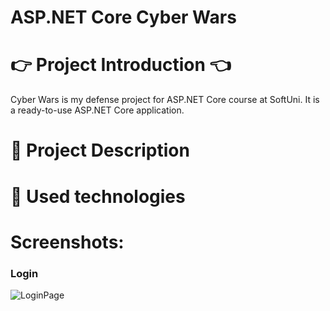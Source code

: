 # ASP.NET Core Cyber Wars
# 👉 Project Introduction 👈

Cyber Wars is my defense project for ASP.NET Core course at SoftUni. It is a ready-to-use ASP.NET Core application.

# 📝 Project Description

# 🔨 Used technologies

# Screenshots:

### Login
![LoginPage](https://user-images.githubusercontent.com/57910640/101537616-75e08400-39a4-11eb-9933-cfdd564b34fa.png)
